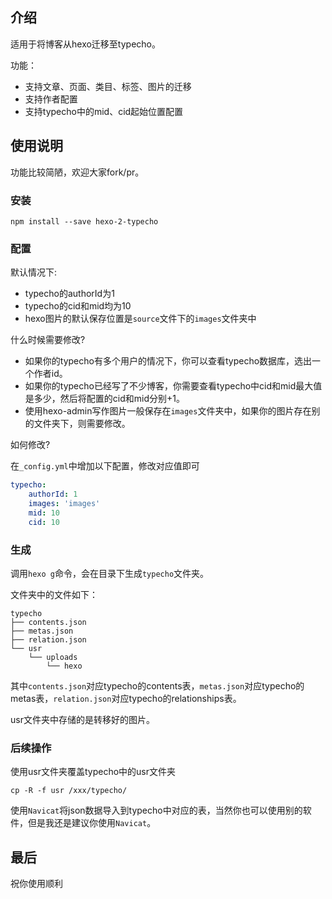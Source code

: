 ## 介绍

适用于将博客从hexo迁移至typecho。

功能：

* 支持文章、页面、类目、标签、图片的迁移
* 支持作者配置
* 支持typecho中的mid、cid起始位置配置


## 使用说明

功能比较简陋，欢迎大家fork/pr。

### 安装

```shell
npm install --save hexo-2-typecho
```

### 配置

默认情况下:

* typecho的authorId为1
* typecho的cid和mid均为10
* hexo图片的默认保存位置是`source`文件下的`images`文件夹中

什么时候需要修改?

* 如果你的typecho有多个用户的情况下，你可以查看typecho数据库，选出一个作者id。
* 如果你的typecho已经写了不少博客，你需要查看typecho中cid和mid最大值是多少，然后将配置的cid和mid分别+1。
* 使用hexo-admin写作图片一般保存在`images`文件夹中，如果你的图片存在别的文件夹下，则需要修改。

如何修改?

在`_config.yml`中增加以下配置，修改对应值即可

```yaml
typecho:
	authorId: 1
	images: 'images'
	mid: 10
	cid: 10
```

### 生成

调用`hexo g`命令，会在目录下生成`typecho`文件夹。

文件夹中的文件如下：

```shell
typecho
├── contents.json
├── metas.json
├── relation.json
└── usr
    └── uploads
        └── hexo
```

其中`contents.json`对应typecho的contents表，`metas.json`对应typecho的metas表，`relation.json`对应typecho的relationships表。

usr文件夹中存储的是转移好的图片。

### 后续操作

使用usr文件夹覆盖typecho中的usr文件夹

```shell
cp -R -f usr /xxx/typecho/
```

使用`Navicat`将json数据导入到typecho中对应的表，当然你也可以使用别的软件，但是我还是建议你使用`Navicat`。


## 最后

祝你使用顺利
